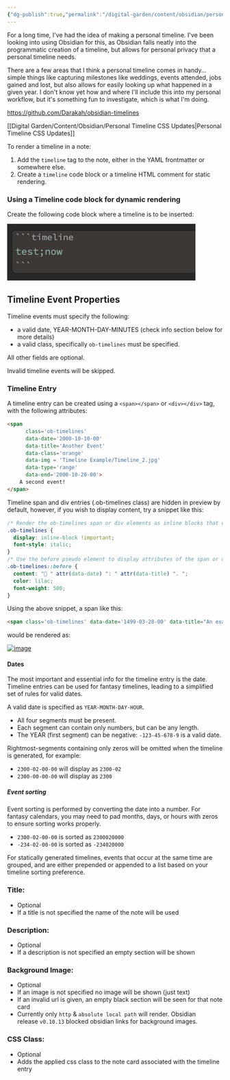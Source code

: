 ```yaml
---
{"dg-publish":true,"permalink":"/digital-garden/content/obsidian/personal-timeline/"}
---
```


For a long time, I've had the idea of making a personal timeline. I've been looking into using Obsidian for this, as Obsidian falls neatly into the programmatic creation of a timeline, but allows for personal privacy that a personal timeline needs. 

There are a few areas that I think a personal timeline comes in handy... simple things like capturing milestones like weddings, events attended, jobs gained and lost, but also allows for easily looking up what happened in a given year. I don't know yet how and where I'll include this into my personal workflow, but it's something fun to investigate, which is what I'm doing. 

https://github.com/Darakah/obsidian-timelines

[[Digital Garden/Content/Obsidian/Personal Timeline CSS Updates\|Personal Timeline CSS Updates]]

To render a timeline in a note:

1. Add the `timeline` tag to the note, either in the YAML frontmatter or somewhere else.
2. Create a `timeline` code block or a timeline HTML comment for static rendering.

### Using a Timeline code block for dynamic rendering

Create the following code block where a timeline is to be inserted:

[![example](https://raw.githubusercontent.com/Darakah/obsidian-timelines/main/images/example_1.png)](https://raw.githubusercontent.com/Darakah/obsidian-timelines/main/images/example_1.png)

## Timeline Event Properties

Timeline events must specify the following:

- a valid date, YEAR-MONTH-DAY-MINUTES (check info section below for more details)
- a valid class, specifically `ob-timelines` must be specified.

All other fields are optional.

Invalid timeline events will be skipped.

### [](https://github.com/Darakah/obsidian-timelines#timeline-entry)Timeline Entry

A timeline entry can be created using a `<span></span>` or `<div></div>` tag, with the following attributes:

```html
<span 
	  class='ob-timelines' 
	  data-date='2000-10-10-00' 
	  data-title='Another Event' 
	  data-class='orange' 
	  data-img = 'Timeline Example/Timeline_2.jpg' 
	  data-type='range' 
	  data-end='2000-10-20-00'> 
	A second event!
</span>
```

Timeline span and div entries (.ob-timelines class) are hidden in preview by default, however, if you wish to display content, try a snippet like this:

```css
/* Render the ob-timelines span or div elements as inline blocks that use an italic font */
.ob-timelines {
  display: inline-block !important;
  font-style: italic;
}
/* Use the before pseudo element to display attributes of the span or div */
.ob-timelines::before {
  content: "🔖 " attr(data-date) ": " attr(data-title) ". ";
  color: lilac;
  font-weight: 500;
}
```

Using the above snippet, a span like this:

```html
<span class='ob-timelines' data-date='1499-03-28-00' data-title="An example"></span>
```

would be rendered as:

[![image](https://user-images.githubusercontent.com/808713/159139934-e5c7cb5a-da31-4a57-8100-946f944010a3.png)](https://user-images.githubusercontent.com/808713/159139934-e5c7cb5a-da31-4a57-8100-946f944010a3.png)

#### Dates

The most important and essential info for the timeline entry is the date. Timeline entries can be used for fantasy timelines, leading to a simplified set of rules for valid dates.

A valid date is specified as `YEAR-MONTH-DAY-HOUR`.

- All four segments must be present.
- Each segment can contain only numbers, but can be any length.
- The YEAR (first segment) can be negative: `-123-45-678-9` is a valid date.

Rightmost-segments containing only zeros will be omitted when the timeline is generated, for example:

- `2300-02-00-00` will display as `2300-02`
- `2300-00-00-00` will display as `2300`

##### [](https://github.com/Darakah/obsidian-timelines#event-sorting)Event sorting

Event sorting is performed by converting the date into a number. For fantasy calendars, you may need to pad months, days, or hours with zeros to ensure sorting works properly.

- `2300-02-00-00` is sorted as `2300020000`
- `-234-02-00-00` is sorted as `-234020000`

For statically generated timelines, events that occur at the same time are grouped, and are either prepended or appended to a list based on your timeline sorting preference.

### [](https://github.com/Darakah/obsidian-timelines#title)Title:

- Optional
- If a title is not specified the name of the note will be used

### [](https://github.com/Darakah/obsidian-timelines#description)Description:

- Optional
- If a description is not specified an empty section will be shown

### [](https://github.com/Darakah/obsidian-timelines#background-image)Background Image:

- Optional
- If an image is not specified no image will be shown (just text)
- If an invalid url is given, an empty black section will be seen for that note card
- Currently only `http` & `absolute local path` will render. Obsidian release `v0.10.13` blocked obsidian links for background images.

### [](https://github.com/Darakah/obsidian-timelines#css-class)CSS Class:

- Optional
- Adds the applied css class to the note card associated with the timeline entry